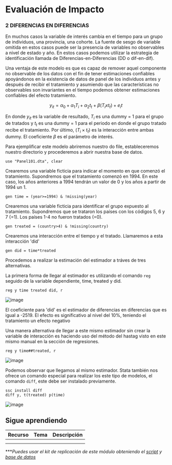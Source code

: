 # Evaluación de Impacto

### 2 DIFERENCIAS EN DIFERENCIAS

En muchos casos la variable de interés cambia en el tiempo para un grupo de individuos, una provincia, una cohorte. La fuente de sesgo de variable omitida en estos casos puede ser la
presencia de variables no observables a nivel de estado y año. En estos casos podemos utilizar la estrategia de identificación llamada de Diferencias-en-Diferencias (DD o dif-en-dif). 

Una ventaja de este modelo es que es capaz de remover aquel componente no observable de los datos con el fin de tener estimaciones confiables apoyándonos en la existencia de datos de panel de los individuos antes y después de recibir el tratamiento y asumiendo que las características no observables son invariantes en el tiempo podemos obtener estimaciones confiables del efecto tratamiento. 

$$y_{it}=\alpha_0+\alpha_1T_i+\alpha_2t_t+\beta(T_ixt_t)+e_it$$

En donde $y_{it}$ es la variable de resultado, $T_i$ es una dummy = 1 para el grupo de tratados
y $t_t$ es una dummy = 1 para el periodo en donde el grupo tratado recibe el tratamiento.
Por último, $(T_i × t_t)$ es la interacción entre ambas dummy. El coeficiente $\beta$ es el parámetro de interés.

Para ejemplificar este modelo abriremos nuestro do file, estableceremos nuestro directorio y procederemos a abrir nuestra base de datos.

```
use "Panel101.dta", clear
```

Crearemos una variable ficticia para indicar el momento en que comenzó el tratamiento. Supondremos que el tratamiento comenzó en 1994. En este caso, los años anteriores a 1994 tendrán un valor de 0 y los años a partir de 1994 un 1.

```
gen time = (year>=1994) & !missing(year)
```

Crearemos una variable ficticia para identificar el grupo expuesto al tratamiento. Supondremos que se trataron los países con los códigos 5, 6 y 7 (=1). Los países 1-4 no fueron tratados (=0).

```
gen treated = (country>4) & !missing(country)
```

Crearemos una interacción entre el tiempo y el tratado. Llamaremos a esta interacción 'did'

```
gen did = time*treated
```

Procedemos a realizar la estimación del estimador a tráves de tres alternativas.

La primera forma de llegar al estimador es utilizando el comando `reg` seguido de la variable dependiente, time, treated y did.

```
reg y time treated did, r
```

![image](https://user-images.githubusercontent.com/128189216/229003236-afbb7788-3920-4388-bd86-9bc4ef31f3ed.png)

El coeficiente para 'did' es el estimador de diferencias en diferencias que es igual a -2519. El efecto es significativo al nivel del 10%, teniendo el tratamiento un efecto negativo

Una manera alternativa de llegar a este mismo estimador sin crear la variable de interacción es haciendo uso del método del hastag visto en este mismo manual en la sección de regresiones. 

```
reg y time##treated, r
```
![image](https://user-images.githubusercontent.com/128189216/229003406-d1e6400c-7faa-45b6-81c2-241a4eb096fc.png)

Podemos observar que llegamos al mismo estimador. Stata también nos ofrece un comando especial para realizar los este tipo de modelos, el comando `diff`, este debe ser instalado previamente.

```
ssc install diff
diff y, t(treated) p(time)
```
![image](https://user-images.githubusercontent.com/128189216/229003551-c3c89805-33da-4272-88a4-30aa0eccb3eb.png)
 


## Sigue aprendiendo
| Recurso  | Tema | Descripción |
| ------------- |:-------------:|:-------------:|
|               |        |         |
|               |        |         |


****Puedes usar el kit de replicación de este módulo obteniendo el [script](https://github.com/Gladys91/Proyecto_STATA/blob/main/_An%C3%A1lisis/Scripts/Conceptos%20b%C3%A1sicos/5_Importar_datos.do "script") y [base de datos](https://github.com/Gladys91/Proyecto_STATA/tree/main/_An%C3%A1lisis/Data "base de datos")* 
